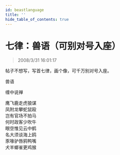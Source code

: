 ```yaml
---
id: beastlanguage
title: ''
hide_table_of_contents: true
---
```


# 七律：兽语（可别对号入座）

> 2008/3/31 16:01:17

<div style={{fontSize: '18px', fontWeight: 'normal', textAlign: 'left', lineHeight: '180%'}}>

帖子不想写，写首七律，画个像，可千万别对号入座。
</div>
 
<div style={{color:'#FF0000', fontSize: '56px', fontWeight: '500', textAlign: 'center', lineHeight: '150%'}}>

兽语
</div>

<div style={{color:'#FF0000', fontSize: '32px', fontWeight: '500', textAlign: 'center', lineHeight: '150%'}}>

缠中说禅
</div>

<div style={{color:'#FF0000', fontSize: '32px', fontWeight: '500', textAlign: 'center', lineHeight: '150%'}}>

鹰飞鹿走虎狼谋<br/>
凤附龙攀蛇鼠殴<br/>
岂有官场不拍马<br/>
何时政客少吹牛<br/>
眼空惟见云中鹤<br/>
名大须谈海上鸥<br/>
豕喙驴唇鸦鸭嘴<br/>
犬羊螂雀更鸡猴
</div>